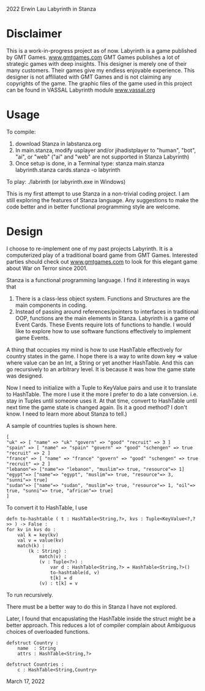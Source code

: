 2022 Erwin Lau
Labyrinth in Stanza

Disclaimer
==========
This is a work-in-progress project as of now.
Labyrinth is a game published by GMT Games. www.gmtgames.com
GMT Games publishes a lot of strategic games with deep insights. This designer is merely one of their many customers.
Their games give my endless enjoyable experience.
This designer is not affiliated with GMT Games and is not claiming any copyrights of the game.
The graphic files of the game used in this project can be found in VASSAL Labyrinth module www.vassal.org

Usage
=====
To compile: 
1. download Stanza in labstanza.org
2. In main.stanza, modify usplayer and/or jihadistplayer to "human", "bot", "ai", or "web" ("ai" and "web" are not supported in Stanza Labyrinth) 
3. Once setup is done, in a Terminal type: stanza main.stanza labyrinth.stanza cards.stanza -o labyrinth

To play: ./labrinth (or labyrinth.exe in Windows)

This is my first attempt to use Stanza in a non-trivial coding project.
I am still exploring the features of Stanza language. Any suggestions to make the code better and in better functional programming style are welcome.  

Design
======
I choose to re-implement one of my past projects Labyrinth.
It is a computerized play of a traditional board game from GMT Games.
Interested parties should check out www.gmtgames.com to look for this elegant game about War on Terror since 2001.

Stanza is a functional programming language. I find it interesting in ways that 
1. There is a class-less object system. Functions and Structures are the main components in coding.
2. Instead of passing around references/pointers to interfaces in traditional OOP, functions are the main elements in Stanza.
   Labyrinth is a game of Event Cards. These Events require lots of functions to handle. I would like to explore how to use software functions effectively to implement game Events.

A thing that occupies my mind is how to use HashTable effectively for country states in the game. I hope there is a way to write down key => value where value can be an Int, a String or yet another HashTable. And this can go recursively to an arbitrary level. It is because it was how the game state was designed.

Now I need to initialize with a Tuple to KeyValue pairs and use it to translate to HashTable. The more I use it the more I prefer to do a late conversion. i.e. stay in Tuples until someone uses it. At that time, convert to HashTable until next time the game state is changed again. (Is it a good method? I don't know. I need to learn more about Stanza to tell.)

A sample of countries tuples is shown here.

    [
    "uk" => [ "name" => "uk" "govern" => "good" "recruit" => 3 ]
    "spain" => [ "name" => "spain" "govern" => "good" "schengen" => true "recruit" => 2 ]
    "france" => [ "name" => "france" "govern" => "good" "schengen" => true "recruit" => 2 ]
    "lebanon"=> ["name"=> "lebanon", "muslim"=> true, "resource"=> 1]
    "egypt"=> ["name"=> "egypt", "muslim"=> true, "resource"=> 3, "sunni"=> true]
    "sudan"=> ["name"=> "sudan", "muslim"=> true, "resource"=> 1, "oil"=> true, "sunni"=> true, "african"=> true]
    ]

To convert it to HashTable, I use

    defn to-hashtable ( t : HashTable<String,?>, kvs : Tuple<KeyValue<?,?>> ) -> False :
    for kv in kvs do :
        val k = key(kv)
        val v = value(kv)
        match(k) :
            (k : String) : 
                match(v) :
                (v : Tuple<?>) :
                    var d : HashTable<String,?> = HashTable<String,?>()
                    to-hashtable(d, v)
                    t[k] = d
                (v) : t[k] = v  

To run recursively.

There must be a better way to do this in Stanza I have not explored.

Later, I found that encapuslating the HashTable inside the struct might be a better approach.
This reduces a lot of compiler complain about Ambiguous choices of overloaded functions.

    defstruct Country :
        name  : String
        attrs : HashTable<String,?>
    
    defstruct Countries :
        c : HashTable<String,Country>




March 17, 2022



